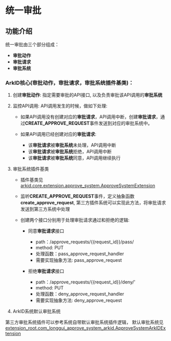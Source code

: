 # 统一审批

## 功能介绍

统一审批由三个部分组成：

- **审批动作**
- **审批请求**
- **审批系统**

### ArkID核心(审批动作，审批请求，审批系统插件基类)：

1. 创建**审批动作**: 指定需要审批的API接口, 以及负责审批该API调用的**审批系统**

2. 监控API调用: API调用发生的时候，做如下处理:

    * 如果API调用没有创建对应的**审批请求**，API调用中断，创建**审批请求**，通过**CREATE_APPROVE_REQUEST**事件发送到对应的审批系统中。
    * 如果API调用已经创建对应的**审批请求**:

        - 该**审批请求**被**审批系统**未处理，API调用中断
        - 该**审批请求**被**审批系统**拒绝，API调用中断
        - 该**审批请求**被**审批系统**同意，API调用继续执行

3. 审批系统插件基类
   
    * 插件基类见[arkid.core.extension.approve_system.ApproveSystemExtension](../../%20插件开发/%20插件分类/审批系统/)
    * 监听**CREATE_APPROVE_REQUEST**事件，定义抽象函数**create_approve_request**, 第三方插件系统可以实现此方法，将审批请求发送到第三方系统中处理
    * 创建两个接口分别用于处理审批请求通过和拒绝的逻辑:
    
        - 同意**审批请求**接口

            - path：/approve_requests/{{request_id}}/pass/
            - method: PUT
            - 处理函数：pass_approve_request_handler
            - 需要实现抽象方法: pass_approve_request

        - 拒绝**审批请求**接口

            - path：/approve_requests/{{request_id}}/deny/'
            - method: PUT
            - 处理函数：deny_approve_request_handler
            - 需要实现抽象方法: deny_approve_request

4. ArkID系统默认审批系统

第三方审批系统插件可以参考系统自带默认审批系统插件逻辑， 默认审批系统见[extension_root.com_longgui_approve_system_arkid.ApproveSystemArkIDExtension](../../../%20%20系统插件/com_longgui_approve_system_arkid/)

